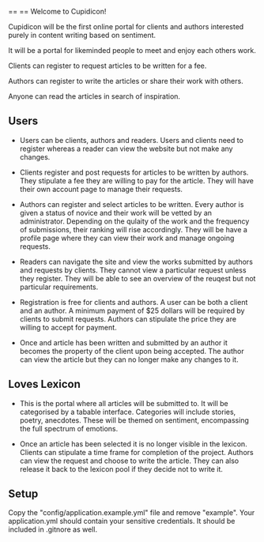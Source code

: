 == == Welcome to Cupidicon!

Cupidicon will be the first online portal for clients and authors interested purely in content writing based on sentiment.

It will be a portal for likeminded people to meet and enjoy each others work.

Clients can register to request articles to be written for a fee.

Authors can register to write the articles or share their work with others.

Anyone can read the articles in search of inspiration.

## Users

* Users can be clients, authors and readers. Users and clients need to register whereas a reader can view the website but not make any changes.

* Clients register and post requests for articles to be written by authors. They stipulate a fee they are willing to pay for the article. They will have their own account page to manage their requests. 

* Authors can register and select articles to be written. Every author is given a status of novice and their work will be vetted by an administrator. Depending on the qulaity of the work and the frequency of submissions, their ranking will rise accordingly. They will be have a profile page where they can view their work and manage ongoing requests.

* Readers can navigate the site and view the works submitted by authors and requests by clients. They cannot view a particular request unless they register. They will be able to see an overview of the reuqest but not particular requirements.

* Registration is free for clients and authors. A user can be both a client and an author. A minimum payment of $25 dollars will be required by clients to submit requests. Authors can stipulate the price they are willing to accept for payment.

* Once and article has been written and submitted by an author it becomes the property of the client upon being accepted. The author can view the article but they can no longer make any changes to it. 

## Loves Lexicon

* This is the portal where all articles will be submitted to. It will be categorised by a tabable interface. Categories will include stories, poetry, anecdotes. These will be themed on sentiment, encompassing the full spectrum of emotions. 

* Once an article has been selected it is no longer visible in the lexicon. Clients can stipulate a time frame for completion of the project. Authors can view the request and choose to write the article. They can also release it back to the lexicon pool if they decide not to write it.



## Setup
Copy the "config/application.example.yml" file and remove "example". Your application.yml should contain your sensitive credentials. It should be included in .gitnore as well.